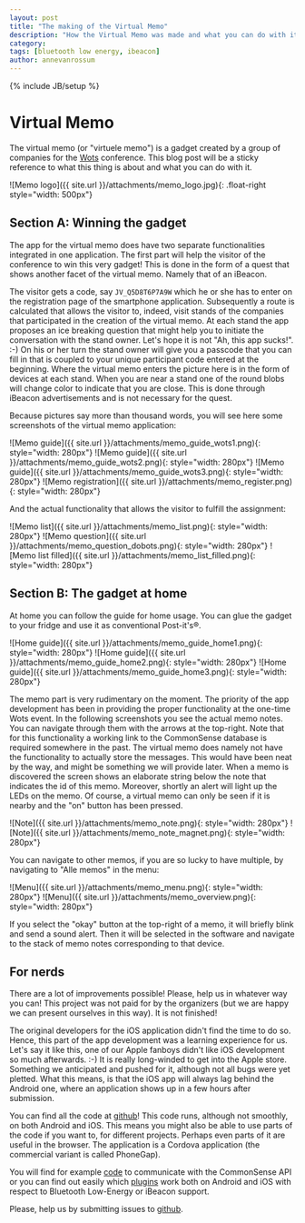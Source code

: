 ```yaml
---
layout: post
title: "The making of the Virtual Memo"
description: "How the Virtual Memo was made and what you can do with it"
category: 
tags: [bluetooth low energy, ibeacon]
author: annevanrossum
---
```

{% include JB/setup %}

# Virtual Memo

The virtual memo (or "virtuele memo") is a gadget created by a group of companies for the [Wots](http://wots.nl)
conference. This blog post will be a sticky reference to what this thing is
about and what you can do with it.

![Memo logo]({{ site.url }}/attachments/memo_logo.jpg){: .float-right style="width: 500px"}

## Section A: Winning the gadget

The app for the virtual memo does have two separate functionalities integrated in one application. The first part will
help the visitor of the conference to win this very gadget! This is done in the form of a quest that shows another
facet of the virtual memo. Namely that of an iBeacon.

The visitor gets a code, say `JV_Q5D8T6P7A9W` which he or she has to enter on the registration page of the smartphone 
application. Subsequently a route is calculated that allows the visitor to, indeed, visit stands of the companies that 
participated in the creation of the virtual memo. At each stand the app proposes an ice breaking question that might
help you to initiate the conversation with the stand owner. Let's hope it is not "Ah, this app sucks!". :-) On his or 
her turn the stand owner will give you a passcode that you can fill in that is coupled to your unique participant code
entered at the beginning. Where the virtual memo enters the picture here is in the form of devices at each stand. When
you are near a stand one of the round blobs will change color to indicate that you are close. This is done through
iBeacon advertisements and is not necessary for the quest.

Because pictures say more than thousand words, you will see here some screenshots of the virtual memo application:

![Memo guide]({{ site.url }}/attachments/memo_guide_wots1.png){: style="width: 280px"}
![Memo guide]({{ site.url }}/attachments/memo_guide_wots2.png){: style="width: 280px"}
![Memo guide]({{ site.url }}/attachments/memo_guide_wots3.png){: style="width: 280px"}
![Memo registration]({{ site.url }}/attachments/memo_register.png){: style="width: 280px"}

And the actual functionality that allows the visitor to fulfill the assignment:

![Memo list]({{ site.url }}/attachments/memo_list.png){: style="width: 280px"}
![Memo question]({{ site.url }}/attachments/memo_question_dobots.png){: style="width: 280px"}
![Memo list filled]({{ site.url }}/attachments/memo_list_filled.png){: style="width: 280px"}

## Section B: The gadget at home

At home you can follow the guide for home usage. You can glue the gadget to your fridge and use it as conventional
Post-it's®.


![Home guide]({{ site.url }}/attachments/memo_guide_home1.png){: style="width: 280px"}
![Home guide]({{ site.url }}/attachments/memo_guide_home2.png){: style="width: 280px"}
![Home guide]({{ site.url }}/attachments/memo_guide_home3.png){: style="width: 280px"}

The memo part is very rudimentary on the moment. The priority of the app development has been in providing the proper
functionality at the one-time Wots event. In the following screenshots you see the actual memo notes. You can navigate 
through them with the arrows at the top-right. Note that for this functionality a working link to the CommonSense
database is required somewhere in the past. The virtual memo does namely not have the functionality to actually store
the messages. This would have been neat by the way, and might be something we will provide later. When a memo is
discovered the screen shows an elaborate string below the note that indicates the id of this memo. Moreover, shortly
an alert will light up the LEDs on the memo. Of course, a virtual memo can only be seen if it is nearby and the "on"
button has been pressed.

![Note]({{ site.url }}/attachments/memo_note.png){: style="width: 280px"}
![Note]({{ site.url }}/attachments/memo_note_magnet.png){: style="width: 280px"}

You can navigate to other memos, if you are so lucky to have multiple, by navigating to "Alle memos" in the menu:

![Menu]({{ site.url }}/attachments/memo_menu.png){: style="width: 280px"}
![Menu]({{ site.url }}/attachments/memo_overview.png){: style="width: 280px"}

If you select the "okay" button at the top-right of a memo, it will briefly blink and send a sound alert. Then it will
be selected in the software and navigate to the stack of memo notes corresponding to that device.

## For nerds

There are a lot of improvements possible! Please, help us in whatever way you can! This project was not paid for by the
organizers (but we are happy we can present ourselves in this way). It is not finished!

The original developers for the iOS application didn't find the time to do so. Hence, this part of the app development
was a learning experience for us. Let's say it like this, one of our Apple fanboys didn't like iOS development so much
afterwards. :-) It is really long-winded to get into the Apple store. Something we anticipated and pushed for it, 
although not all bugs were yet pletted. What this means, is that the iOS app will always lag behind the Android one,
where an application shows up in a few hours after submission.

You can find all the code at [github](https://github.com/almende/virtuele-memo)! This code runs, although not smoothly,
on both Android and iOS. This means you might also be able to use parts of the code if you want to, for different 
projects. Perhaps even parts of it are useful in the browser. The application is a Cordova application (the commercial
variant is called PhoneGap). 

You will find for example [code](https://github.com/almende/virtuele-memo/blob/master/cordova/com.almende.VirtualMemo/www/js/senseapi.js) to communicate with the CommonSense API or you can find out easily which [plugins](https://github.com/almende/virtuele-memo/tree/master/cordova/com.almende.VirtualMemo) work both on Android and iOS with respect to Bluetooth Low-Energy or iBeacon support.

Please, help us by submitting issues to [github](https://github.com/almende/virtuele-memo/issues).






